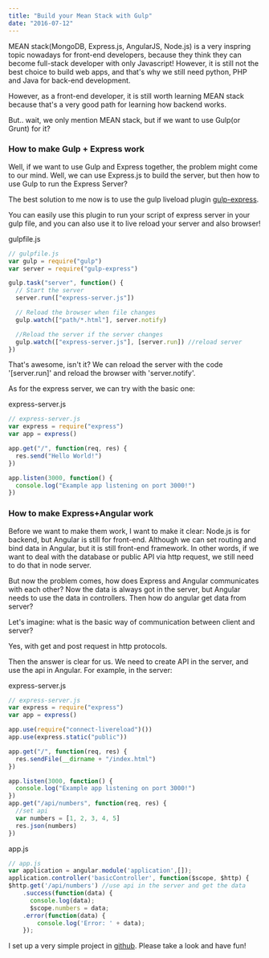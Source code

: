 ```yaml
---
title: "Build your Mean Stack with Gulp"
date: "2016-07-12"
---
```


MEAN stack(MongoDB, Express.js, AngularJS, Node.js) is a very inspring topic nowadays for front-end developers, because they think they can become full-stack developer with only Javascript! However, it is still not the best choice to build web apps, and that's why we still need python, PHP and Java for back-end development.

However, as a front-end developer, it is still worth learning MEAN stack because that's a very good path for learning how backend works.

But.. wait, we only mention MEAN stack, but if we want to use Gulp(or Grunt) for it?

### How to make Gulp + Express work

Well, if we want to use Gulp and Express together, the problem might come to our mind. Well, we can use Express.js to build the server, but then how to use Gulp to run the Express Server?

The best solution to me now is to use the gulp liveload plugin [gulp-express](https://www.npmjs.com/package/gulp-express).

You can easily use this plugin to run your script of express server in your gulp file, and you can also use it to live reload your server and also browser!

gulpfile.js

```js
// gulpfile.js
var gulp = require("gulp")
var server = require("gulp-express")

gulp.task("server", function() {
  // Start the server
  server.run(["express-server.js"])

  // Reload the browser when file changes
  gulp.watch(["path/*.html"], server.notify)

  //Reload the server if the server changes
  gulp.watch(["express-server.js"], [server.run]) //reload server
})
```

That's awesome, isn't it? We can reload the server with the code '[server.run]' and reload the browser with 'server.notify'.

As for the express server, we can try with the basic one:

express-server.js

```js
// express-server.js
var express = require("express")
var app = express()

app.get("/", function(req, res) {
  res.send("Hello World!")
})

app.listen(3000, function() {
  console.log("Example app listening on port 3000!")
})
```

### How to make Express+Angular work

Before we want to make them work, I want to make it clear: Node.js is for backend, but Angular is still for front-end. Although we can set routing and bind data in Angular, but it is still front-end framework. In other words, if we want to deal with the database or public API via http request, we still need to do that in node server.

But now the problem comes, how does Express and Angular communicates with each other? Now the data is always got in the server, but Angular needs to use the data in controllers. Then how do angular get data from server?

Let's imagine: what is the basic way of communication between client and server?

Yes, with get and post request in http protocols.

Then the answer is clear for us. We need to create API in the server, and use the api in Angular. For example, in the server:

express-server.js

```js
// express-server.js
var express = require("express")
var app = express()

app.use(require("connect-livereload")())
app.use(express.static("public"))

app.get("/", function(req, res) {
  res.sendFile(__dirname + "/index.html")
})

app.listen(3000, function() {
  console.log("Example app listening on port 3000!")
})
app.get("/api/numbers", function(req, res) {
  //set api
  var numbers = [1, 2, 3, 4, 5]
  res.json(numbers)
})
```

app.js

```js
// app.js
var application = angular.module('application',[]);
application.controller('basicController', function($scope, $http) {
$http.get('/api/numbers') //use api in the server and get the data
    .success(function(data) {
      console.log(data);
      $scope.numbers = data;
    .error(function(data) {
        console.log('Error: ' + data);
    });
```

I set up a very simple project in [github](https://github.com/AlbertWhite/mean-stack-with-gulp). Please take a look and have fun!
